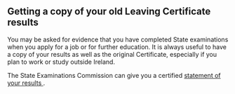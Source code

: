 ##  Getting a copy of your old Leaving Certificate results

You may be asked for evidence that you have completed State examinations when
you apply for a job or for further education. It is always useful to have a
copy of your results as well as the original Certificate, especially if you
plan to work or study outside Ireland.

The State Examinations Commission can give you a certified [ statement of your
results ](https://www.examinations.ie/statement-of-results/) .
